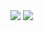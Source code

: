 
<img src="https://github-readme-stats.vercel.app/api?username=Akshaymonkv&&show_icons=true&theme=nightowl&title_color=ffffff&icon_color=bb2acf&text_color=daf7dc&bg_color=151515" >
<img src="https://github-readme-stats.vercel.app/api/top-langs/?username=akshaymonkv&layout=compact" >
